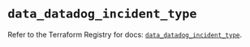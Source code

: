 # `data_datadog_incident_type`

Refer to the Terraform Registry for docs: [`data_datadog_incident_type`](https://registry.terraform.io/providers/datadog/datadog/3.77.0/docs/data-sources/incident_type).
